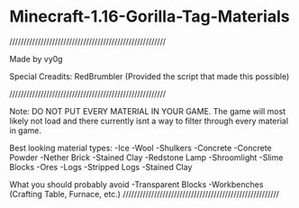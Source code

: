# Minecraft-1.16-Gorilla-Tag-Materials

///////////////////////////////////////////////////////

Made by vy0g

Special Creadits: RedBrumbler (Provided the script that made this possible)

///////////////////////////////////////////////////////

Note: DO NOT PUT EVERY MATERIAL IN YOUR GAME. The game will most likely not 
load and there currently isnt a way to filter through every material in game.

Best looking material types:
-Ice
-Wool
-Shulkers
-Concrete
-Concrete Powder
-Nether Brick
-Stained Clay
-Redstone Lamp
-Shroomlight
-Slime Blocks
-Ores
-Logs
-Stripped Logs
-Stained Clay

What you should probably avoid
-Transparent Blocks
-Workbenches (Crafting Table, Furnace, etc.)
///////////////////////////////////////////////////////

